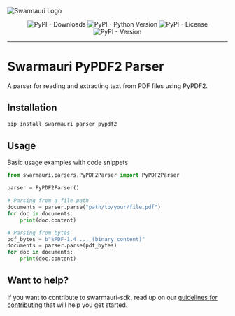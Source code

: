 ![Swarmauri Logo](https://res.cloudinary.com/dbjmpekvl/image/upload/v1730099724/Swarmauri-logo-lockup-2048x757_hww01w.png)

<div align="center">

![PyPI - Downloads](https://img.shields.io/pypi/dm/swarmauri_parser_pypdf2)
![PyPI - Python Version](https://img.shields.io/pypi/pyversions/swarmauri_parser_pypdf2)
![PyPI - License](https://img.shields.io/pypi/l/swarmauri_parser_pypdf2)
![PyPI - Version](https://img.shields.io/pypi/v/swarmauri_parser_pypdf2?label=swarmauri_parser_pypdf2&color=green)

</div>

---

# Swarmauri PyPDF2 Parser

A parser for reading and extracting text from PDF files using PyPDF2.

## Installation

```bash
pip install swarmauri_parser_pypdf2
```

## Usage
Basic usage examples with code snippets
```python
from swarmauri.parsers.PyPDF2Parser import PyPDF2Parser

parser = PyPDF2Parser()

# Parsing from a file path
documents = parser.parse("path/to/your/file.pdf")
for doc in documents:
    print(doc.content)

# Parsing from bytes
pdf_bytes = b"%PDF-1.4 ... (binary content)"
documents = parser.parse(pdf_bytes)
for doc in documents:
    print(doc.content)
```
## Want to help?

If you want to contribute to swarmauri-sdk, read up on our [guidelines for contributing](https://github.com/swarmauri/swarmauri-sdk/blob/master/contributing.md) that will help you get started.
